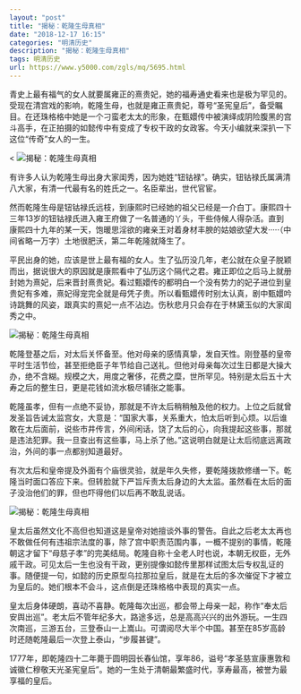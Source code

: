 ```yaml
---
layout: "post"
title: "揭秘：乾隆生母真相"
date: "2018-12-17 16:15"
categories: "明清历史"
description: "揭秘：乾隆生母真相"
tags: 明清历史
url: https://www.y5000.com/zgls/mq/5695.html
---
```






青史上最有福气的女人就要属雍正的熹贵妃，她的福寿通史看来也是极为罕见的。受现在清宫戏的影响，乾隆生母，也就是雍正熹贵妃，尊号“圣宪皇后”，备受瞩目。在还珠格格中她是一个刁蛮老太太的形象，在甄嬛传中被演绎成阴险腹黑的宫斗高手，在正拍摄的如懿传中有变成了专权干政的女政客。今天小编就来深扒一下这位“传奇”女人的一生。

< ![揭秘：乾隆生母真相](/uploads/allimg/161123/6-161123093912321.JPG)

有许多人认为乾隆生母出身大家闺秀，因为她姓“钮钴禄”。确实，钮钴禄氏属满清八大家，有清一代最有名的姓氏之一。名臣辈出，世代官宦。

然而乾隆生母是钮钴禄氏远枝，到康熙时已经她的祖父已经是一介白丁。康熙四十三年13岁的钮钴禄氏进入雍王府做了一名普通的丫头，干些侍候人得杂活。直到康熙四十九年的某一天，饱暖思淫欲的雍亲王对着身材丰腴的姑娘欲望大发·····（中间省略一万字）土地很肥沃，第二年乾隆就降生了。

平民出身的她，应该是世上最有福的女人。生了弘历没几年，老公就在众皇子脱颖而出，据说很大的原因就是康熙看中了弘历这个隔代之君。雍正即位之后马上就册封她为熹妃，后来晋封熹贵妃。看过甄嬛传的都明白一个没有势力的妃子进位到皇贵妃有多难，熹妃得宠完全就是母凭子贵。所以看甄嬛传时别太认真，剧中甄嬛吟诗跳舞的风姿，跟真实的熹妃一点不沾边。伤秋悲月只会存在于林黛玉似的大家闺秀之中。

![揭秘：乾隆生母真相](/uploads/allimg/161123/6-16112309392O30.JPG)

乾隆登基之后，对太后关怀备至。他对母亲的感情真挚，发自天性。刚登基的皇帝平时生活节俭，甚至拒绝臣子年节给自己送礼。但他对母亲每次过生日都是大操大办，绝不含糊。规模之大，用度之奢侈，花费之糜，世所罕见。特别是太后五十大寿之后的整生日，更是花钱如流水极尽铺张之能事。

  

乾隆虽孝，但有一点绝不妥协，那就是不许太后稍稍触及他的权力。上位之后就曾发圣旨告诫太监宫女，大意是：“国家大事，关系重大，怕太后听到心烦。以后谁敢在太后面前，说些市井传言，外间闲话，饶了太后的心，向我提起这些事，那就是违法犯罪。我一旦查出有这些事，马上杀了他。”这说明白就是让太后彻底远离政治，外间的事一点都别知道最好。

有次太后和皇帝提及外面有个庙很灵验，就是年久失修，要乾隆拨款修缮一下。乾隆当时面口答应下来。但转脸就下严旨斥责太后身边的大太监。虽然看在太后的面子没治他们的罪，但也吓得他们以后再不敢乱说话。

![揭秘：乾隆生母真相](/uploads/allimg/161123/6-161123093942101.JPG)

皇太后虽然文化不高但也知道这是皇帝对她擅谈外事的警告。自此之后老太太再也不敢做任何有违祖宗法度的事，除了宫中职责范围内事，一概不提别的事情，乾隆朝这才留下“母慈子孝”的完美结局。乾隆自称十全老人时也说，本朝无权臣，无外戚干政。可见太后一生也没有干政，更别提像如懿传里那样试图太后专权乱证的事。随便提一句，如懿的历史原型乌拉那拉皇后，就是在太后的多次催促下才被立为皇后的。她们根本不会斗，这点倒是还珠格格中表现的真实一点。

皇太后身体硬朗，喜动不喜静。乾隆每次出巡，都会带上母亲一起，称作“奉太后安舆出巡”。老太后不管年纪多大，路途多远，总是高高兴兴的出外游玩。一生四次南巡，三游五台，三登泰山一上嵩山。可谓阅尽大半个中国。甚至在85岁高龄时还随乾隆最后一次登上泰山，“步履甚键”。

1777年，即乾隆四十二年薨于圆明园长春仙馆，享年86，谥号“孝圣慈宣康惠敦和诚徽仁穆敬天光圣宪皇后”。她的一生处于清朝最繁盛时代，享寿最高，被誉为最享福的皇后。
